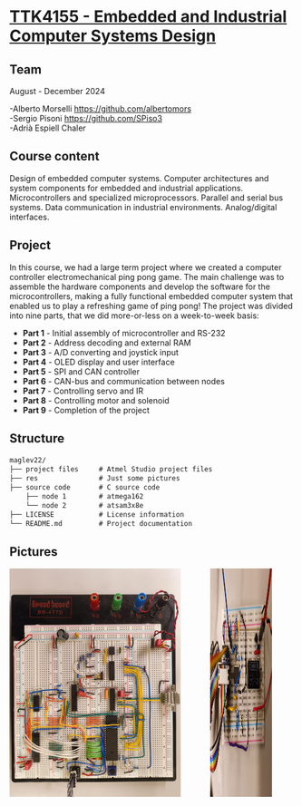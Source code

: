 # [TTK4155 - Embedded and Industrial Computer Systems Design](http://www.ntnu.edu/studies/courses/TTK4155)

## Team
August - December 2024

-Alberto Morselli https://github.com/albertomors \
-Sergio Pisoni https://github.com/SPiso3 \
-Adrià Espiell Chaler

## Course content
Design of embedded computer systems. Computer architectures and system components for embedded and industrial applications. Microcontrollers and specialized microprocessors. Parallel and serial bus systems. Data communication in industrial environments. Analog/digital interfaces.

## Project
In this course, we had a large term project where we created a computer controller electromechanical ping pong game. The main challenge was to assemble the hardware components and develop the software for the microcontrollers, making a fully functional embedded computer system that enabled us to play a refreshing game of ping pong! The project was divided into nine parts, that we did more-or-less on a week-to-week basis: 

  - **Part 1** - Initial assembly of microcontroller and RS-232
  - **Part 2** - Address decoding and external RAM
  - **Part 3** - A/D converting and joystick input
  - **Part 4** - OLED display and user interface
  - **Part 5** - SPI and CAN controller
  - **Part 6** - CAN-bus and communication between nodes
  - **Part 7** - Controlling servo and IR
  - **Part 8** - Controlling motor and solenoid
  - **Part 9** - Completion of the project

## Structure

```
maglev22/
├── project files     # Atmel Studio project files
├── res               # Just some pictures 
├── source code       # C source code
    ├── node 1        # atmega162
    └── node 2        # atsam3x8e
├── LICENSE           # License information
└── README.md         # Project documentation
```

## Pictures

<div style="display: flex; justify-content: center; gap: 10px;">
  <img src="res/node1.jpg" alt="Image 1" width="60%">
</p>
<div style="display: flex; justify-content: center; gap: 10px;">
  <img src="res/minibreadboard_node2.jpg" alt="Image 1" width="60%">
</p>
